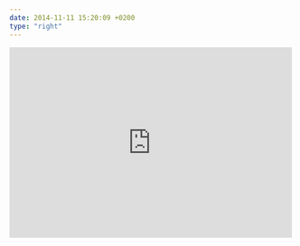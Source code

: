 ```yaml
---
date: 2014-11-11 15:20:09 +0200
type: "right"
---
```

<iframe src="https://www.facebook.com/plugins/post.php?href=https%3A%2F%2Fwww.facebook.com%2Fphoto.php%3Ffbid%3D747769881926927%26set%3Da.618345881535995.1073741827.100000817666251%26type%3D3&width=500" width="500" height="337" style="border:none;overflow:hidden" scrolling="no" frameborder="0" allowTransparency="true"></iframe>

